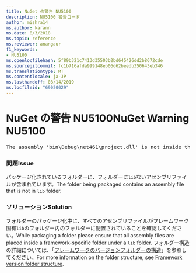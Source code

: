 ```yaml
---
title: NuGet の警告 NU5100
description: NU5100 警告コード
author: mishra14
ms.author: karann
ms.date: 8/3/2018
ms.topic: reference
ms.reviewer: anangaur
f1_keywords:
- NU5100
ms.openlocfilehash: 5f89b321c7413d35503b2bd645426dd2b8672cde
ms.sourcegitcommit: fc1b716afda999148eb06d62beedb350643eb346
ms.translationtype: MT
ms.contentlocale: ja-JP
ms.lasthandoff: 08/14/2019
ms.locfileid: "69020029"
---
```

# <a name="nuget-warning-nu5100"></a><span data-ttu-id="4b79b-103">NuGet の警告 NU5100</span><span class="sxs-lookup"><span data-stu-id="4b79b-103">NuGet Warning NU5100</span></span>
<pre>The assembly 'bin\Debug\net461\project.dll' is not inside the 'lib' folder and hence it won't be added as a reference when the package is installed into a project. Move it into the 'lib' folder if it needs to be referenced.</pre>

### <a name="issue"></a><span data-ttu-id="4b79b-104">問題</span><span class="sxs-lookup"><span data-stu-id="4b79b-104">Issue</span></span>

<span data-ttu-id="4b79b-105">パッケージ化されているフォルダーに、フォルダーに`lib`ないアセンブリファイルが含まれています。</span><span class="sxs-lookup"><span data-stu-id="4b79b-105">The folder being packaged contains an assembly file that is not in `lib` folder.</span></span>


### <a name="solution"></a><span data-ttu-id="4b79b-106">ソリューション</span><span class="sxs-lookup"><span data-stu-id="4b79b-106">Solution</span></span>

<span data-ttu-id="4b79b-107">フォルダーのパッケージ化中に、すべてのアセンブリファイルがフレームワーク固有`lib`のフォルダー内のフォルダーに配置されていることを確認してください。</span><span class="sxs-lookup"><span data-stu-id="4b79b-107">While packaging a folder please ensure that all assembly files are placed inside a framework-specific folder under a `lib` folder.</span></span> <span data-ttu-id="4b79b-108">フォルダー構造の詳細については、「[フレームワークのバージョンフォルダーの構造](../../create-packages/supporting-multiple-target-frameworks.md#framework-version-folder-structure)」を参照してください。</span><span class="sxs-lookup"><span data-stu-id="4b79b-108">For more information on the folder structure, see [Framework version folder structure](../../create-packages/supporting-multiple-target-frameworks.md#framework-version-folder-structure).</span></span>

